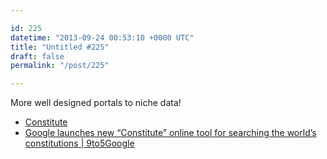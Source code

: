 ```yaml
---

id: 225
datetime: "2013-09-24 00:53:10 +0000 UTC"
title: "Untitled #225"
draft: false
permalink: "/post/225"

---
```


More well designed portals to niche data! 

 
 * [Constitute](https://www.constituteproject.org/)
 * [Google launches new “Constitute” online tool for searching the world’s constitutions | 9to5Google](http://9to5google.com/2013/09/23/google-launches-new-constitute-online-tool-for-searching-the-worlds-constitutions/)


